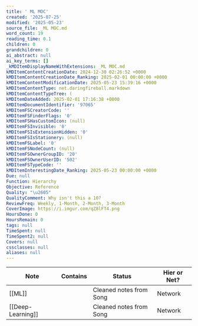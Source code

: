 ```yaml
---
title: ' ML MOC'
created: '2025-07-25'
modified: '2025-05-23'
source_file: _ML MOC.md
word_count: 19
reading_time: 0.1
children: 0
grandchildren: 0
ai_abstract: null
ai_key_terms: []
_kMDItemDisplayNameWithExtensions: _ML MOC.md
kMDItemContentCreationDate: 2024-12-30 02:26:52 +0000
kMDItemContentCreationDate_Ranking: 2025-02-01 00:00:00 +0000
kMDItemContentModificationDate: 2025-05-23 15:39:16 +0000
kMDItemContentType: net.daringfireball.markdown
kMDItemContentTypeTree: (
kMDItemDateAdded: 2025-02-01 17:16:38 +0000
kMDItemDocumentIdentifier: '97065'
kMDItemFSCreatorCode: ''
kMDItemFSFinderFlags: '0'
kMDItemFSHasCustomIcon: (null)
kMDItemFSInvisible: '0'
kMDItemFSIsExtensionHidden: '0'
kMDItemFSIsStationery: (null)
kMDItemFSLabel: '0'
kMDItemFSNodeCount: (null)
kMDItemFSOwnerGroupID: '20'
kMDItemFSOwnerUserID: '502'
kMDItemFSTypeCode: ''
kMDItemInterestingDate_Ranking: 2025-05-23 00:00:00 +0000
Due: null
Function: Hierarchy
Objective: Reference
Quality: "\u2605"
QualityComment: Why isn't this a 10?
ReviewFreq: Weekly, 1-Month, 2-Month, 3-Month
CoverImage: https://i.imgur.com/qZ8lFT4.png
HoursDone: 0
HoursRemain: 0
tags: null
TimeSpent: null
TimeSpent2: null
Covers: null
cssclasses: null
aliases: null
---
```


| Note              | Contains | Status                  | Hier or Net? |
| ----------------- | -------- | ----------------------- | ------------ |
| [[ML]]            |          | Cleaned notes from Song | Network      |
| [[Deep-Learning]] |          | Cleaned notes from Song | Network      |









